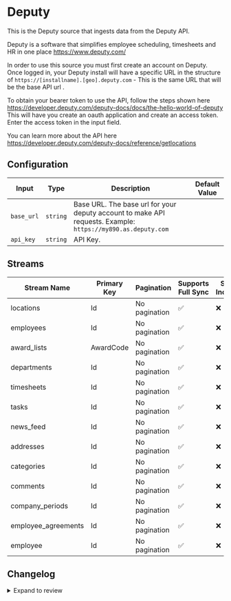 # Deputy
This is the Deputy source that ingests data from the Deputy API.

Deputy is a software that simplifies employee scheduling, timesheets and HR in one place https://www.deputy.com/

In order to use this source you must first create an account on Deputy.
Once logged in, your Deputy install will have a specific URL in the structure of `https://[installname].[geo].deputy.com` - This is the same URL that will be the base API url .

To obtain your bearer token to use the API, follow the steps shown here https://developer.deputy.com/deputy-docs/docs/the-hello-world-of-deputy
This will have you create an oauth application and create an access token. Enter the access token in the input field.

You can learn more about the API here https://developer.deputy.com/deputy-docs/reference/getlocations

## Configuration

| Input | Type | Description | Default Value |
|-------|------|-------------|---------------|
| `base_url` | `string` | Base URL. The base url for your deputy account to make API requests. Example: `https://my890.as.deputy.com` |  |
| `api_key` | `string` | API Key.  |  |

## Streams
| Stream Name | Primary Key | Pagination | Supports Full Sync | Supports Incremental |
|-------------|-------------|------------|---------------------|----------------------|
| locations | Id | No pagination | ✅ |  ❌  |
| employees | Id | No pagination | ✅ |  ❌  |
| award_lists | AwardCode | No pagination | ✅ |  ❌  |
| departments | Id | No pagination | ✅ |  ❌  |
| timesheets | Id | No pagination | ✅ |  ❌  |
| tasks | Id | No pagination | ✅ |  ❌  |
| news_feed | Id | No pagination | ✅ |  ❌  |
| addresses | Id | No pagination | ✅ |  ❌  |
| categories | Id | No pagination | ✅ |  ❌  |
| comments | Id | No pagination | ✅ |  ❌  |
| company_periods | Id | No pagination | ✅ |  ❌  |
| employee_agreements | Id | No pagination | ✅ |  ❌  |
| employee | Id | No pagination | ✅ |  ❌  |

## Changelog

<details>
  <summary>Expand to review</summary>

| Version          | Date              | Pull Request | Subject        |
|------------------|-------------------|--------------|----------------|
| 0.0.24 | 2025-06-21 | [61962](https://github.com/airbytehq/airbyte/pull/61962) | Update dependencies |
| 0.0.23 | 2025-06-14 | [61167](https://github.com/airbytehq/airbyte/pull/61167) | Update dependencies |
| 0.0.22 | 2025-05-24 | [60404](https://github.com/airbytehq/airbyte/pull/60404) | Update dependencies |
| 0.0.21 | 2025-05-10 | [59954](https://github.com/airbytehq/airbyte/pull/59954) | Update dependencies |
| 0.0.20 | 2025-05-03 | [59402](https://github.com/airbytehq/airbyte/pull/59402) | Update dependencies |
| 0.0.19 | 2025-04-26 | [58906](https://github.com/airbytehq/airbyte/pull/58906) | Update dependencies |
| 0.0.18 | 2025-04-19 | [58313](https://github.com/airbytehq/airbyte/pull/58313) | Update dependencies |
| 0.0.17 | 2025-04-12 | [57817](https://github.com/airbytehq/airbyte/pull/57817) | Update dependencies |
| 0.0.16 | 2025-04-05 | [57278](https://github.com/airbytehq/airbyte/pull/57278) | Update dependencies |
| 0.0.15 | 2025-03-29 | [56489](https://github.com/airbytehq/airbyte/pull/56489) | Update dependencies |
| 0.0.14 | 2025-03-22 | [55978](https://github.com/airbytehq/airbyte/pull/55978) | Update dependencies |
| 0.0.13 | 2025-03-08 | [54983](https://github.com/airbytehq/airbyte/pull/54983) | Update dependencies |
| 0.0.12 | 2025-02-22 | [54446](https://github.com/airbytehq/airbyte/pull/54446) | Update dependencies |
| 0.0.11 | 2025-02-15 | [53351](https://github.com/airbytehq/airbyte/pull/53351) | Update dependencies |
| 0.0.10 | 2025-02-01 | [52829](https://github.com/airbytehq/airbyte/pull/52829) | Update dependencies |
| 0.0.9 | 2025-01-25 | [52315](https://github.com/airbytehq/airbyte/pull/52315) | Update dependencies |
| 0.0.8 | 2025-01-18 | [51674](https://github.com/airbytehq/airbyte/pull/51674) | Update dependencies |
| 0.0.7 | 2025-01-11 | [51100](https://github.com/airbytehq/airbyte/pull/51100) | Update dependencies |
| 0.0.6 | 2025-01-04 | [50585](https://github.com/airbytehq/airbyte/pull/50585) | Update dependencies |
| 0.0.5 | 2024-12-21 | [49991](https://github.com/airbytehq/airbyte/pull/49991) | Update dependencies |
| 0.0.4 | 2024-12-14 | [49534](https://github.com/airbytehq/airbyte/pull/49534) | Update dependencies |
| 0.0.3 | 2024-12-12 | [49170](https://github.com/airbytehq/airbyte/pull/49170) | Update dependencies |
| 0.0.2 | 2024-12-11 | [48934](https://github.com/airbytehq/airbyte/pull/48934) | Starting with this version, the Docker image is now rootless. Please note that this and future versions will not be compatible with Airbyte versions earlier than 0.64 |
| 0.0.1 | 2024-10-27 | | Initial release by [@aazam-gh](https://github.com/aazam-gh) via Connector Builder |

</details>
